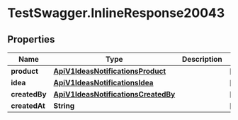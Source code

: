 # TestSwagger.InlineResponse20043

## Properties

Name | Type | Description | Notes
------------ | ------------- | ------------- | -------------
**product** | [**ApiV1IdeasNotificationsProduct**](ApiV1IdeasNotificationsProduct.md) |  | [optional] 
**idea** | [**ApiV1IdeasNotificationsIdea**](ApiV1IdeasNotificationsIdea.md) |  | [optional] 
**createdBy** | [**ApiV1IdeasNotificationsCreatedBy**](ApiV1IdeasNotificationsCreatedBy.md) |  | [optional] 
**createdAt** | **String** |  | [optional] 


